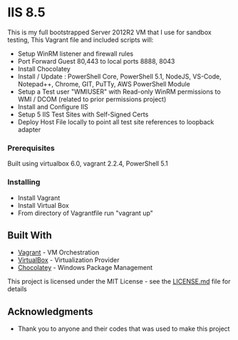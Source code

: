 # IIS 8.5

This is my full bootstrapped Server 2012R2 VM that I use for sandbox testing, 
This Vagrant file and included scripts will:
* Setup WinRM listener and firewall rules
* Port Forward Guest 80,443 to local ports 8888, 8043
* Install Chocolatey
* Install / Update : PowerShell Core, PowerShell 5.1, NodeJS, VS-Code, Notepad++, Chrome, GIT, PuTTy, AWS PowerShell Module
* Setup a Test user "WMIUSER" with Read-only WinRM permissions to WMI / DCOM (related to prior permissions project)
* Install and Configure IIS
* Setup 5 IIS Test Sites with Self-Signed Certs
* Deploy Host File locally to point all test site references to loopback adapter


### Prerequisites

Built using virtualbox 6.0, vagrant 2.2.4, PowerShell 5.1

### Installing

* Install Vagrant
* Install Virtual Box
* From directory of Vagrantfile run "vagrant up"

## Built With

* [Vagrant](https://www.vagrantup.com/) - VM Orchestration
* [VirtualBox](https://www.virtualbox.org/) - Virtualization Provider
* [Chocolatey](https://chocolatey.org/) - Windows Package Management

This project is licensed under the MIT License - see the [LICENSE.md](LICENSE.md) file for details

## Acknowledgments

* Thank you to anyone and their codes that was used to make this project
